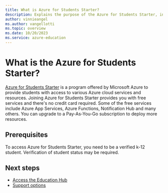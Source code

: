 ```yaml
---
title: What is Azure for Students Starter?
description: Explains the purpose of the Azure for Students Starter, including prerequisites and support options.
author: vinnieangel
ms.author: vangellotti
ms.topic: overview
ms.date: 10/20/2023
ms.service: azure-education
---
```


# What is the Azure for Students Starter?

[Azure for Students Starter](https://azure.microsoft.com/pricing/offers/ms-azr-0144p/) is a program offered by Microsoft Azure to provide students with access to various Azure cloud services and resources. Joining Azure for Students Starter provides you with free services and there's no credit card required. Some of the free services include Azure App Services, Azure Functions, Notification Hub and many others. You can upgrade to a Pay-As-You-Go subscription to deploy more resources.

## Prerequisites

To access Azure for Students Starter, you need to be a verified k-12 student. Verification of student status may be required.


## Next steps

- [Access the Education Hub](access-education-hub.md)
- [Support options](educator-service-desk.md)

